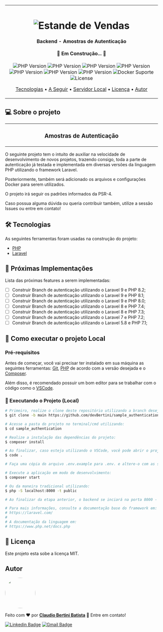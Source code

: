 <table align="center"><tr><td align="center" width="9999">
<h1 align="center">
    <img alt="Estande de Vendas" title="#Estande de Vendas" src="https://c0.wallpaperflare.com/preview/944/356/969/concept-construction-page-site.jpg"
    style="max-width:800px; max-height:450px; width: auto; height: auto;" />
</h1>

<h4 align="center"> 
	 Backend - Amostras de Autenticação <br><br> 🚧 Em Construção... 🚧
</h4>

<p align="center">
  
  <img alt="PHP Version" src="https://img.shields.io/badge/PHP-8.2-red">
  <img alt="PHP Version" src="https://img.shields.io/badge/PHP-8.1-red">
  <img alt="PHP Version" src="https://img.shields.io/badge/PHP-8.0-red">
  <img alt="PHP Version" src="https://img.shields.io/badge/PHP-7.4-red">
  <img alt="PHP Version" src="https://img.shields.io/badge/PHP-7.3-red">
  <img alt="PHP Version" src="https://img.shields.io/badge/PHP-7.2-red">
  <img alt="PHP Version" src="https://img.shields.io/badge/PHP-7.1-red">
  
  <img alt="Docker Suporte" src="https://img.shields.io/badge/Docker-True-red">
  
  <img alt="License" src="https://img.shields.io/badge/license-MIT-green">
</p>

<p align="center">
 <a href="#hammer_and_wrench-tecnologias">Tecnologias</a> •
 <a href="#triangular_flag_on_post-próximas-implementações">A Seguir</a> •
 <a href="#pré-requisitos">Servidor Local</a> • 
 <a href="#memo-licença">Licença</a> •
 <a href="#autor">Autor</a>
</p>
</td></tr></table>

## 💻 Sobre o projeto
<table align="center"><tr><td align="center" width="9999">
<h3 align="center"> 
  <b>Amostras de Autenticação</b>
</h3>
</td></tr></table>

O seguinte projeto tem o intuito de auxiliar na velocidade de desenvolvimento de novos projetos, trazendo consigo, toda a parte de autenticação já testada e implementada em diversas versões da linguagem PHP utilizando o framework Laravel.

Posteriormente, também será adicionado os arquivos e configurações Docker para serem utilizados.

O projeto irá seguir os padrões informados da PSR-4.

Caso possua alguma dúvida ou queria contribuir também, utilize a sessão Issues ou entre em contato!

## :hammer_and_wrench: Tecnologias

As seguintes ferramentas foram usadas na construção do projeto:

- [PHP](https://www.php.net/)
- [Laravel](https://laravel.com/)

## :triangular_flag_on_post: Próximas Implementações

Lista das próximas features a serem implementadas:

- [ ] Construir Branch de autenticação utilizando o Laravel 9 e PHP 8.2;
- [ ] Construir Branch de autenticação utilizando o Laravel 9 e PHP 8.1;
- [ ] Construir Branch de autenticação utilizando o Laravel 9 e PHP 8.0;
- [ ] Construir Branch de autenticação utilizando o Laravel 8 e PHP 7.4;
- [ ] Construir Branch de autenticação utilizando o Laravel 8 e PHP 7.3;
- [ ] Construir Branch de autenticação utilizando o Laravel 7 e PHP 7.2;
- [ ] Construir Branch de autenticação utilizando o Laravel 5.8 e PHP 7.1;

## :rocket: Como executar o projeto Local

### Pré-requisitos

Antes de começar, você vai precisar ter instalado em sua máquina as seguintes ferramentas:
[Git][php], [PHP][php] de acordo com a versão desejada e o [Composer][composer].<br>

Além disso, é recomendado possuir um bom editor para se trabalhar com o código como o [VSCode][vscode].

### :game_die: Executando o Projeto (Local)

```bash
# Primeiro, realize o clone deste repositório utilizando a branch desejada (substituia a palavra "main" no comando a seguir pelo nome da branch desejada):
$ git clone -b main https://github.com/devBertini/sample_authentication.git

# Acesse a pasta do projeto no terminal/cmd utilizando:
$ cd sample_authentication

# Realize a instalação das dependências do projeto:
$ composer install

# Ao finalizar, caso esteja utilizando o VSCode, você pode abrir o projeto utilizando o seguinte comando:
$ code .

# Faça uma cópia do arquivo .env.example para .env. e altere-o com as suas variáveis de ambiente.

# Execute a aplicação em modo de desenvolvimento:
$ composer start

# Ou da maneira tradicional utilizando:
$ php -S localhost:8000 -t public

# Ao finalizar da etapa anterior, o backend se inciará na porta 8000 - acesse <http://localhost:8000>.

# Para mais informações, consulte a documentação base do framework em:
# https://laravel.com/
#
# A documentação da linguagem em:
# https://www.php.net/docs.php
```

## :memo: Licença

Este projeto esta sobe a licença MIT.

## Autor

<a href="https://www.linkedin.com/in/claudio-bertini/">
 <img style="border-radius: 50%;" src="https://media.licdn.com/dms/image/C4D03AQEZhXVdeCTaFw/profile-displayphoto-shrink_800_800/0/1612052000695?e=1678924800&v=beta&t=AfExYzwW3zlkmFBivZpXOfb6l6p6d4uB6-DwlbD02BM" width="100px;" alt=""/>
 <br />
</a>

Feito com :heart: por <a href="https://www.linkedin.com/in/claudio-bertini/" title="Linkedin"><b>Claudio Bertini Batista</b></a> 👋 Entre em contato!
<br>

[![Linkedin Badge](https://img.shields.io/badge/LinkedIn-0077B5?style=flat-square&logo=Linkedin&logoColor=white&link=https://www.linkedin.com/in/claudio-bertini/)](https://www.linkedin.com/in/claudio-bertini/) [![Gmail Badge](https://img.shields.io/badge/-Gmail-c14438?style=flat-square&logo=Gmail&logoColor=white&link=mailto:claudiobertini.comp@gmail.com)](mailto:claudiobertini.comp@gmail.com)

[php]: https://www.php.net/
[vscode]: https://code.visualstudio.com/
[composer]: https://getcomposer.org/
[git]: https://git-scm.com/
